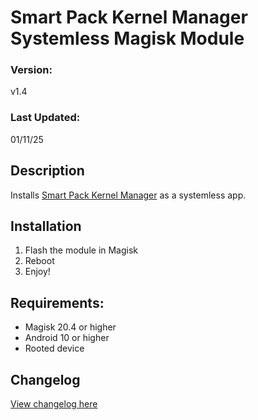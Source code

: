 # Smart Pack Kernel Manager Systemless Magisk Module

### Version:
v1.4

### Last Updated:
01/11/25

## Description
Installs [Smart Pack Kernel Manager](https://github.com/SmartPack/SmartPack-Kernel-Manager) as a systemless app.

## Installation 
1. Flash the module in Magisk
3. Reboot
4. Enjoy!

## Requirements:
- Magisk 20.4 or higher
- Android 10 or higher
- Rooted device

## Changelog
[View changelog here](https://github.com/PS2ClassicsVault/Smart-Pack-Kernel-Manager-Systemless/blob/main/changelog.md)